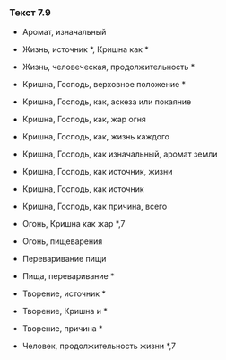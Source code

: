 ### Текст 7.9

- Аромат, изначальный

- Жизнь, источник *, Кришна как *

- Жизнь, человеческая, продолжительность *

- Кришна, Господь, верховное положение *

- Кришна, Господь, как, аскеза или покаяние

- Кришна, Господь, как, жар огня

- Кришна, Господь, как, жизнь каждого

- Кришна, Господь, как изначальный, аромат земли

- Кришна, Господь, как источник, жизни

- Кришна, Господь, как источник

- Кришна, Господь, как причина, всего

- Огонь, Кришна как жар *,7

- Огонь, пищеварения

- Переваривание пищи

- Пища, переваривание *

- Творение, источник *

- Творение, Кришна и *

- Творение, причина *

- Человек, продолжительность жизни *,7
	
